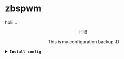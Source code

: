 # zbspwm
holii...
<p align="center">
  Hii!!
</p>

<p align="center">
  This is my configuration backup :D
</p>
<!-- A huge collection of Rofi themes -->

<details>
<summary><b><code>Install config</code></b></summary>

<p align="left">
  download installer for Arch based system
</p>

```
curl https://raw.githubusercontent.com/elmerginez/zbspwm/master/installer -o $HOME/installer
```
<p align="left">
  download installer for Debian based system
</p>

```
curl https://raw.githubusercontent.com/elmerginez/zbspwm/master/installerapt -o $HOME/installerapt
```
<p align="left">
  get run permision
</p>

```
chmod +x installer
```
<p align="left">
  run installer
</p>

```
./installer
```